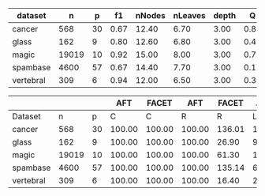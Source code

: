| dataset | n | p | f1 | nNodes | nLeaves | depth | Q | J |
|---------|---|---|----|--------|---------|-------|---|---|
| cancer | 568 | 30 | 0.67 | 12.40 | 6.70 | 3.00 | 0.80 | 0.15 |
| glass | 162 | 9 | 0.80 | 12.60 | 6.80 | 3.00 | 0.43 | 0.38 |
| magic | 19019 | 10 | 0.92 | 15.00 | 8.00 | 3.00 | 0.79 | 0.43 |
| spambase | 4600 | 57 | 0.67 | 14.40 | 7.70 | 3.00 | 0.16 | 0.11 |
| vertebral | 309 | 6 | 0.94 | 12.00 | 6.50 | 3.00 | 0.34 | 0.41 |


|            |       |     | AFT    | FACET  | AFT   | FACET | AFT   | FACET | AFT   | FACET  |
| ---------- | ----- | --- | ------ | ------ | ----- | ----- | ----- | ----- | ----- | ------ |
| Dataset    | n     | p   | C      | C      | R     | R     | L     | L     | D     | D      |
| cancer | 568 | 30 | 100.00 | 100.00 | 100.00 | 136.01 | 15.01 | 29.95 | 2.90 | 4.60 | 2.90 | 0.16 | 0.18 | 0.15 |
| glass | 162 | 9 | 100.00 | 100.00 | 100.00 | 26.90 | 9.70 | 28.60 | 1.80 | 2.00 | 2.10 | 0.04 | 0.05 | 0.04 |
| magic | 19019 | 10 | 100.00 | 100.00 | 100.00 | 61.30 | 13.00 | 35.30 | 3.20 | 2.60 | 2.50 | 0.14 | 0.16 | 0.08 |
| spambase | 4600 | 57 | 100.00 | 100.00 | 100.00 | 135.14 | 6.10 | 32.78 | 2.80 | 9.50 | 2.10 | 0.00 | 0.13 | 0.01 |
| vertebral | 309 | 6 | 100.00 | 100.00 | 100.00 | 16.40 | 2.60 | 20.95 | 2.20 | 1.50 | 1.60 | 0.09 | 0.08 | 0.08 |
